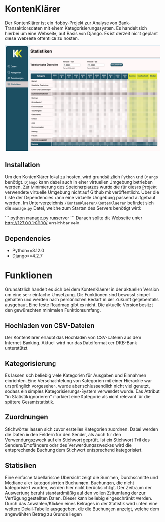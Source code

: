 # KontenKlärer
Der KontenKlärer ist ein Hobby-Projekt zur Analyse von Bank-Transaktionsdaten mit einem Kategorisierungssystem. Es handelt sich hierbei um eine Webseite, auf Basis von Django. Es ist derzeit nicht geplant diese Webseite öffentlich zu hosten. 

![screenshot](screenshots/screenshot1.png)

## Installation
Um den KontenKlärer lokal zu hosten, wird grundsätzlich `Python` und `Django` benötigt. `Django` kann dabei auch in einer virtuellen Umgebung betrieben werden. Zur Minimierung des Speicherplatzes wurde die für dieses Projekt verwendete virtuelle Umgebung nicht auf Github mit veröffentlicht. Über die Liste der Dependencies kann eine virtuelle Umgebung passend aufgebaut werden.
Im Unterverzeichnis `/KontenKlaerer/KontenKlaerer` befindet sich die `manage.py` Datei, welche zum Starten des Servers benötigt wird:

´´´
python manage.py runserver
´´´
Danach sollte die Webseite unter http://127.0.0.1:8000/ erreichbar sein.

## Dependencies
* Python==3.12.0
* Django==4.2.7

# Funktionen
Grunsätzlich handelt es sich bei dem KontenKläerer in der aktuellen Version um eine sehr einfache Umsetzung. Die Funktionen sind bewusst simpel gehalten und werden nach persönlichen Bedarf in der Zukunft gegebenfalls ausgebaut. Eine feste Roadmap gibt es nicht. Die aktuelle Version besitzt den gewünschten minimalen Funktionsumfang.

## Hochladen von CSV-Dateien
Der KontenKlärer erlaubt das Hochladen von CSV-Dateien aus dem Internet-Banking. Aktuell wird nur das Dateiformat der DKB-Bank unterstützt. 

## Kategorisierung
Es lassen sich beliebig viele Kategorien für Ausgaben und Einnahmen einrichten. Eine Verschachtelung von Kategorien mit einer Hierachie war ursprünglich vorgesehen, wurde aber schlussendlich nicht viel genutzt, sodass ein simples Kategorisierungs-System verwendet wurde. Das Attribut "in Statistik ignorieren" markiert eine Kategorie als nicht relevant für die spätere Gesamtstatistik. 

## Zuordnungen
Stichwörter lassen sich zuvor erstellen Kategorien zuordnen. Dabei werden die Daten in den Feldern für den Sender, als auch für den Verwendungszweck auf ein Stichwort geprüft. Ist ein Stichwort Teil des Senders/Empfängers oder des Verwendungszweckes wird die entsprechende Buchung dem Stichwort entsprechend kategorisiert.

## Statisiken
Eine einfache tabellarische Übersicht zeigt die Summen, Durchschnitte und Mediane aller kategorisierten Buchungen. Buchungen, die nicht kategorisiert wurden, werden hier nicht berücksichtigt. Der Zeitraum der Auswertung beruht standardmäßig auf den vollen Zeitumfang der zur Verfügung gestellten Daten. Dieser kann beliebig eingeschränkt werden.
Durch das Anwählen/Klicken eines Betrages in der Statistik wird unten eine weitere Detail-Tabelle ausgegeben, die die Buchungen anzeigt, welche dem angewählten Betrag zu Grunde liegen.